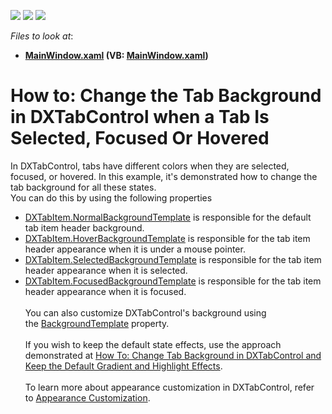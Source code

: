 <!-- default badges list -->
![](https://img.shields.io/endpoint?url=https://codecentral.devexpress.com/api/v1/VersionRange/128641870/15.2.4%2B)
[![](https://img.shields.io/badge/Open_in_DevExpress_Support_Center-FF7200?style=flat-square&logo=DevExpress&logoColor=white)](https://supportcenter.devexpress.com/ticket/details/T327852)
[![](https://img.shields.io/badge/📖_How_to_use_DevExpress_Examples-e9f6fc?style=flat-square)](https://docs.devexpress.com/GeneralInformation/403183)
<!-- default badges end -->
<!-- default file list -->
*Files to look at*:

* **[MainWindow.xaml](./CS/DXTabControlExample/MainWindow.xaml) (VB: [MainWindow.xaml](./VB/DXTabControlExample/MainWindow.xaml))**
<!-- default file list end -->
# How to: Change the Tab Background in DXTabControl when a Tab Is Selected, Focused Or Hovered


<p>In DXTabControl, tabs have different colors when they are selected, focused, or hovered. In this example, it's demonstrated how to change the tab background for all these states. <br>You can do this by using the following properties

* <a href="https://documentation.devexpress.com/WPF/DevExpressXpfCoreDXTabItem_NormalBackgroundTemplatetopic.aspx">DXTabItem.NormalBackgroundTemplate</a> is responsible for the default tab item header background.
* <a href="https://documentation.devexpress.com/WPF/DevExpressXpfCoreDXTabItem_HoverBackgroundTemplatetopic.aspx">DXTabItem.HoverBackgroundTemplate</a> is responsible for the tab item header appearance when it is under a mouse pointer.
* <a href="https://documentation.devexpress.com/WPF/DevExpressXpfCoreDXTabItem_SelectedBackgroundTemplatetopic.aspx">DXTabItem.SelectedBackgroundTemplate</a> is responsible for the tab item header appearance when it is selected.
* <a href="https://documentation.devexpress.com/WPF/DevExpressXpfCoreDXTabItem_FocusedBackgroundTemplatetopic.aspx">DXTabItem.FocusedBackgroundTemplate</a> is responsible for the tab item header appearance when it is focused.<br><br>You can also customize DXTabControl's background using the <a href="https://documentation.devexpress.com/#WPF/DevExpressXpfCoreDXTabControl_BackgroundTemplatetopic">BackgroundTemplate</a> property.<br><br>If you wish to keep the default state effects, use the approach demonstrated at <a href="https://www.devexpress.com/Support/Center/p/T327840">How To: Change Tab Background in DXTabControl and Keep the Default Gradient and Highlight Effects</a>.<br><br>To learn more about appearance customization in DXTabControl, refer to <a href="https://documentation.devexpress.com/#WPF/CustomDocument113899">Appearance Customization</a>.</p>

<br/>


